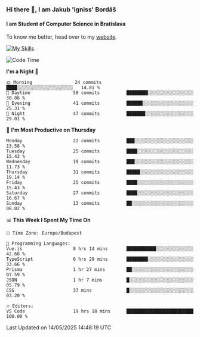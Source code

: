 ### Hi there 👋, I am Jakub 'igniss' Bordáš

#### I am Student of Computer Science in Bratislava
To know me better, head over to my [website](https://bordas.sk).

[![My Skills](https://skillicons.dev/icons?i=js,typescript,html,css,figma,svelte,vue,next,postgresql,nest,express,nodejs)](https://bordas.sk)


<!--START_SECTION:waka-->
![Code Time](http://img.shields.io/badge/Code%20Time-1%2C892%20hrs%2022%20mins-blue)

**I'm a Night 🦉** 

```text
🌞 Morning                24 commits          ████░░░░░░░░░░░░░░░░░░░░░   14.81 % 
🌆 Daytime                50 commits          ████████░░░░░░░░░░░░░░░░░   30.86 % 
🌃 Evening                41 commits          ██████░░░░░░░░░░░░░░░░░░░   25.31 % 
🌙 Night                  47 commits          ███████░░░░░░░░░░░░░░░░░░   29.01 % 
```
📅 **I'm Most Productive on Thursday** 

```text
Monday                   22 commits          ███░░░░░░░░░░░░░░░░░░░░░░   13.58 % 
Tuesday                  25 commits          ████░░░░░░░░░░░░░░░░░░░░░   15.43 % 
Wednesday                19 commits          ███░░░░░░░░░░░░░░░░░░░░░░   11.73 % 
Thursday                 31 commits          █████░░░░░░░░░░░░░░░░░░░░   19.14 % 
Friday                   25 commits          ████░░░░░░░░░░░░░░░░░░░░░   15.43 % 
Saturday                 27 commits          ████░░░░░░░░░░░░░░░░░░░░░   16.67 % 
Sunday                   13 commits          ██░░░░░░░░░░░░░░░░░░░░░░░   08.02 % 
```


📊 **This Week I Spent My Time On** 

```text
🕑︎ Time Zone: Europe/Budapest

💬 Programming Languages: 
Vue.js                   8 hrs 14 mins       ███████████░░░░░░░░░░░░░░   42.68 % 
TypeScript               6 hrs 29 mins       ████████░░░░░░░░░░░░░░░░░   33.66 % 
Prisma                   1 hr 27 mins        ██░░░░░░░░░░░░░░░░░░░░░░░   07.59 % 
JSON                     1 hr 7 mins         █░░░░░░░░░░░░░░░░░░░░░░░░   05.79 % 
CSS                      37 mins             █░░░░░░░░░░░░░░░░░░░░░░░░   03.20 % 

🔥 Editors: 
VS Code                  19 hrs 18 mins      █████████████████████████   100.00 % 
```


 Last Updated on 14/05/2025 14:48:19 UTC
<!--END_SECTION:waka-->
